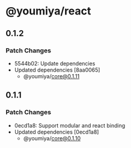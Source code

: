# @youmiya/react

## 0.1.2

### Patch Changes

- 5544b02: Update dependencies
- Updated dependencies [8aa0065]
  - @youmiya/core@0.1.11

## 0.1.1

### Patch Changes

- 0ecd1a8: Support modular and react binding
- Updated dependencies [0ecd1a8]
  - @youmiya/core@0.1.10
